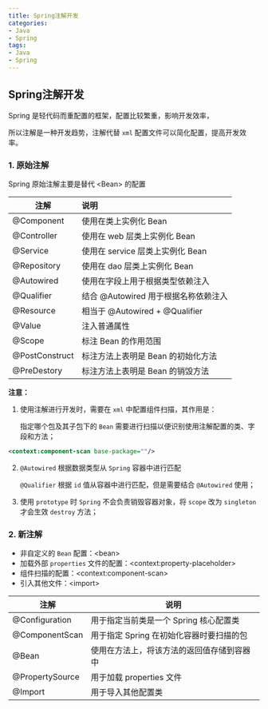 ```yaml
---
title: Spring注解开发
categories:
- Java
- Spring
tags:
- Java
- Spring
---
```


## Spring注解开发

<!--more-->

Spring 是轻代码而重配置的框架，配置比较繁重，影响开发效率，

所以注解是一种开发趋势，注解代替 `xml` 配置文件可以简化配置，提高开发效率。

### 1. 原始注解

Spring 原始注解主要是替代 \<Bean> 的配置

| 注解           | 说明                                 |
| -------------- | :----------------------------------- |
| @Component     | 使用在类上实例化 Bean                |
| @Controller    | 使用在 web 层类上实例化 Bean         |
| @Service       | 使用在 service 层类上实例化 Bean     |
| @Repository    | 使用在 dao 层类上实例化 Bean         |
| @Autowired     | 使用在字段上用于根据类型依赖注入     |
| @Qualifier     | 结合 @Autowired 用于根据名称依赖注入 |
| @Resource      | 相当于 @Autowired + @Qualifier       |
| @Value         | 注入普通属性                         |
| @Scope         | 标注 Bean 的作用范围                 |
| @PostConstruct | 标注方法上表明是 Bean 的初始化方法   |
| @PreDestory    | 标注方法上表明是 Bean 的销毁方法     |

**注意：**

1. 使用注解进行开发时，需要在 `xml` 中配置组件扫描，其作用是：

   指定哪个包及其子包下的 `Bean` 需要进行扫描以便识别使用注解配置的类、字段和方法；

```xml
<context:component-scan base-package=""/>
```

2. `@Autowired` 根据数据类型从 `Spring` 容器中进行匹配

   `@Qualifier` 根据 `id` 值从容器中进行匹配，但是需要结合 `@Autowired` 使用；

3. 使用 `prototype` 时 `Spring` 不会负责销毁容器对象，将 `scope` 改为 `singleton` 才会生效 `destroy` 方法；

### 2. 新注解

* 非自定义的 `Bean` 配置：\<bean>
* 加载外部 `properties` 文件的配置：\<context:property-placeholder>
* 组件扫描的配置：\<context:component-scan>
* 引入其他文件：\<import>

| 注解            | 说明                                       |
| --------------- | ------------------------------------------ |
| @Configuration  | 用于指定当前类是一个 Spring 核心配置类     |
| @ComponentScan  | 用于指定 Spring 在初始化容器时要扫描的包   |
| @Bean           | 使用在方法上，将该方法的返回值存储到容器中 |
| @PropertySource | 用于加载 properties 文件                   |
| @Import         | 用于导入其他配置类                         |



